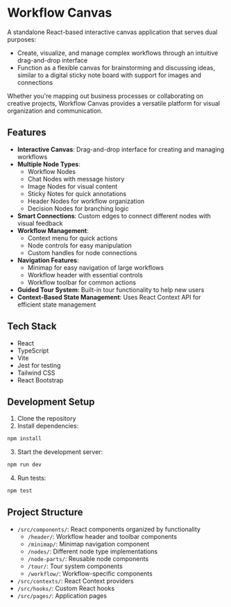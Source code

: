# Workflow Canvas

A standalone React-based interactive canvas application that serves dual purposes:
- Create, visualize, and manage complex workflows through an intuitive drag-and-drop interface
- Function as a flexible canvas for brainstorming and discussing ideas, similar to a digital sticky note board with support for images and connections

Whether you're mapping out business processes or collaborating on creative projects, Workflow Canvas provides a versatile platform for visual organization and communication.

## Features

- **Interactive Canvas**: Drag-and-drop interface for creating and managing workflows
- **Multiple Node Types**:
  - Workflow Nodes
  - Chat Nodes with message history
  - Image Nodes for visual content
  - Sticky Notes for quick annotations
  - Header Nodes for workflow organization
  - Decision Nodes for branching logic
- **Smart Connections**: Custom edges to connect different nodes with visual feedback
- **Workflow Management**:
  - Context menu for quick actions
  - Node controls for easy manipulation
  - Custom handles for node connections
- **Navigation Features**:
  - Minimap for easy navigation of large workflows
  - Workflow header with essential controls
  - Workflow toolbar for common actions
- **Guided Tour System**: Built-in tour functionality to help new users
- **Context-Based State Management**: Uses React Context API for efficient state management

## Tech Stack

- React
- TypeScript
- Vite
- Jest for testing
- Tailwind CSS
- React Bootstrap

## Development Setup

1. Clone the repository
2. Install dependencies:
```bash
npm install
```
3. Start the development server:
```bash
npm run dev
```
4. Run tests:
```bash
npm test
```

## Project Structure

- `/src/components/`: React components organized by functionality
  - `/header/`: Workflow header and toolbar components
  - `/minimap/`: Minimap navigation component
  - `/nodes/`: Different node type implementations
  - `/node-parts/`: Reusable node components
  - `/tour/`: Tour system components
  - `/workflow/`: Workflow-specific components
- `/src/contexts/`: React Context providers
- `/src/hooks/`: Custom React hooks
- `/src/pages/`: Application pages
